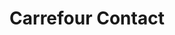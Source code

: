 ---
title: "Carrefour Contact"
url: /chateauneuf-sur-charente/carrefour-contact/
shop: supermarché
---